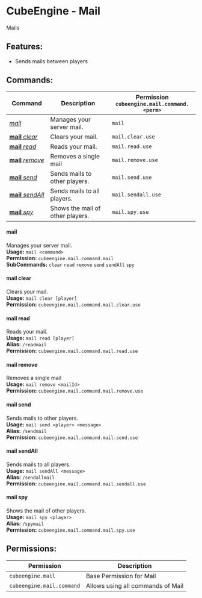 # CubeEngine - Mail
Mails

## Features:
 - Sends mails between players

## Commands:

| Command | Description | Permission<br>`cubeengine.mail.command.<perm>` |
| --- | --- | --- |
| [*mail*](#mail) | Manages your server mail. | `mail` |
| [**mail**&nbsp;*clear*](#mailclear) | Clears your mail. | `mail.clear.use` |
| [**mail**&nbsp;*read*](#mailread) | Reads your mail. | `mail.read.use` |
| [**mail**&nbsp;*remove*](#mailremove) | Removes a single mail | `mail.remove.use` |
| [**mail**&nbsp;*send*](#mailsend) | Sends mails to other players. | `mail.send.use` |
| [**mail**&nbsp;*sendAll*](#mailsendall) | Sends mails to all players. | `mail.sendall.use` |
| [**mail**&nbsp;*spy*](#mailspy) | Shows the mail of other players. | `mail.spy.use` |

#### mail  
Manages your server mail.  
**Usage:** `mail <command>`  
**Permission:** `cubeengine.mail.command.mail`  
**SubCommands:** `clear` `read` `remove` `send` `sendAll` `spy`  

#### mail&nbsp;clear  
Clears your mail.  
**Usage:** `mail clear [player]`  
**Permission:** `cubeengine.mail.command.mail.clear.use`  
  

#### mail&nbsp;read  
Reads your mail.  
**Usage:** `mail read [player]`  
**Alias:** `/readmail`  
**Permission:** `cubeengine.mail.command.mail.read.use`  
  

#### mail&nbsp;remove  
Removes a single mail  
**Usage:** `mail remove <mailId>`  
**Permission:** `cubeengine.mail.command.mail.remove.use`  
  

#### mail&nbsp;send  
Sends mails to other players.  
**Usage:** `mail send <player> <message>`  
**Alias:** `/sendmail`  
**Permission:** `cubeengine.mail.command.mail.send.use`  
  

#### mail&nbsp;sendAll  
Sends mails to all players.  
**Usage:** `mail sendAll <message>`  
**Alias:** `/sendallmail`  
**Permission:** `cubeengine.mail.command.mail.sendall.use`  
  

#### mail&nbsp;spy  
Shows the mail of other players.  
**Usage:** `mail spy <player>`  
**Alias:** `/spymail`  
**Permission:** `cubeengine.mail.command.mail.spy.use`  
  

## Permissions:

| Permission | Description |
| --- | --- |
| `cubeengine.mail` | Base Permission for Mail |
| `cubeengine.mail.command` | Allows using all commands of Mail |
